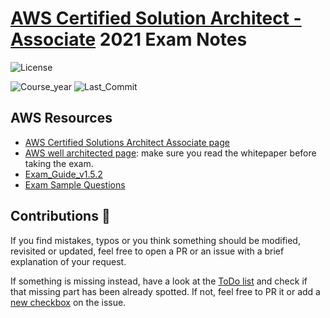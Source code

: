 # [AWS Certified Solution Architect - Associate](https://aws.amazon.com/certification/certified-solutions-architect-associate/?ep=sec&sec=assoc_saa) 2021 Exam Notes

![License](https://img.shields.io/github/license/AlessioCasco/AWS-CSA-2019-study-notes.svg)

![Course_year](https://img.shields.io/badge/Course%20Year-2021-brightgreen.svg)
![Last_Commit](https://img.shields.io/github/last-commit/lolodawit/AWS-CSA-2021-study-notes.svg)

## AWS Resources

* [AWS Certified Solutions Architect Associate page](https://aws.amazon.com/certification/certified-solutions-architect-associate/)
* [AWS well architected page](https://aws.amazon.com/architecture/well-architected/): make sure you read the whitepaper before taking the exam.
* [Exam_Guide_v1.5.2](https://d1.awsstatic.com/training-and-certification/docs-sa-assoc/AWS_Certified_Solutions_Architect_Associate_Feb_2018_%20Exam_Guide_v1.5.2.pdf)
* [Exam Sample Questions](https://d1.awsstatic.com/training-and-certification/docs/AWS_Certified_Solutions_Architect_Associate_Sample_Questions.pdf)


## Contributions 🙏

If you find mistakes, typos or you think something should be modified, revisited or updated, feel free to open a PR or an issue with a brief explanation of your request.

If something is missing instead, have a look at the [ToDo list](https://github.com/AlessioCasco/AWS-CSA-2019-study-notes/issues/4#issue-431706704) and check if that missing part has been already spotted. If not, feel free to PR it or add a [new checkbox](https://help.github.com/en/articles/about-task-lists#creating-task-lists) on the issue.